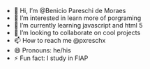 - 👋 Hi, I’m @Benicio Pareschi de Moraes
- 👀 I’m interested in learn more of porgraming
- 🌱 I’m currently learning javascript and html 5
- 💞️ I’m looking to collaborate on cool projects
- 📫 How to reach me @pxreschx
- 😄 Pronouns: he/his
- ⚡ Fun fact: I study in FIAP

<!---
BenasBenio/BenasBenio is a ✨ special ✨ repository because its `README.md` (this file) appears on your GitHub profile.
You can click the Preview link to take a look at your changes.
--->
